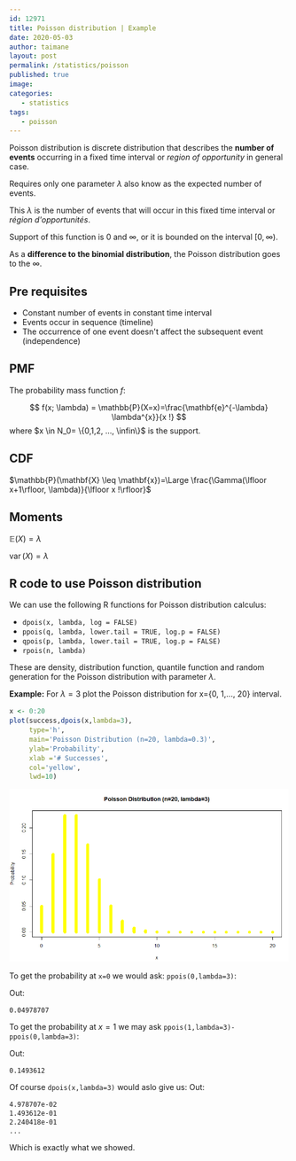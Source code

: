 ```yaml
---
id: 12971
title: Poisson distribution | Example
date: 2020-05-03
author: taimane
layout: post
permalink: /statistics/poisson
published: true
image: 
categories: 
   - statistics
tags:
   - poisson
---
```

<script type="text/x-mathjax-config">
    MathJax.Hub.Config({
      tex2jax: {
        skipTags: ['script', 'noscript', 'style', 'textarea', 'pre'],
        inlineMath: [['$','$']]
      }
    });
</script>
<script src="https://cdn.mathjax.org/mathjax/latest/MathJax.js?config=TeX-AMS-MML_HTMLorMML" type="text/javascript"></script>

Poisson distribution is discrete distribution that describes the **number of events** occurring in a fixed time interval or *region of opportunity* in general case.

Requires only one parameter $\lambda$ also know as the expected number of events. 

This $\lambda$ is the number of events that will occur in this fixed time interval or *région d'opportunités*.

Support of this function is 0 and $\infty$, or it is bounded on the interval $[0,\infty)$.

As a **difference to the binomial distribution**, the Poisson distribution goes to the $\infty$.

## Pre requisites
* Constant number of events in constant time interval
* Events occur in sequence (timeline)
* The occurrence of one event doesn't affect the subsequent event (independence)


## PMF

The probability mass function $f$:

$$
f(x; \lambda) = \mathbb{P}(X=x)=\frac{\mathbf{e}^{-\lambda} \lambda^{x}}{x !}
$$
where $x \in N_0= \{0,1,2, ..., \infin\}$ is the support.

## CDF


$\mathbb{P}(\mathbf{X} \leq \mathbf{x})=\Large \frac{\Gamma(\lfloor x+1\rfloor, \lambda)}{\lfloor x !\rfloor}$

## Moments

$\mathbb{E}(X)=\lambda$

$\operatorname{var}(X)=\lambda$

## R code to use Poisson distribution

We can use the following R functions for Poisson distribution calculus:

* `dpois(x, lambda, log = FALSE)`
* `ppois(q, lambda, lower.tail = TRUE, log.p = FALSE)`
* `qpois(p, lambda, lower.tail = TRUE, log.p = FALSE)`
* `rpois(n, lambda)`


These are density, distribution function, quantile function and random generation for the Poisson distribution with parameter $\lambda$.

**Example:** For $\lambda=3$ plot the Poisson distribution for x={0, 1,..., 20} interval.

```r
x <- 0:20
plot(success,dpois(x,lambda=3),
     type='h',
     main='Poisson Distribution (n=20, lambda=0.3)',
     ylab='Probability',
     xlab ='# Successes',
     col='yellow',
     lwd=10)
```

![poisson](/wp-content/uploads/2021/03/poisson1.png)

To get the probability at `x=0` we would ask: `ppois(0,lambda=3)`:

Out:
```
0.04978707
```

To get the probability at $x=1$ we may ask `ppois(1,lambda=3)-ppois(0,lambda=3)`:

Out:
```
0.1493612
```

Of course `dpois(x,lambda=3)` would aslo give us:
Out:

```
4.978707e-02
1.493612e-01 
2.240418e-01 
...
```

Which is exactly what we showed.


